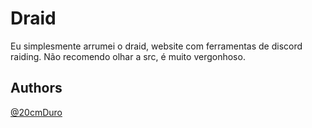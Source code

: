 # Draid

Eu simplesmente arrumei o draid, website com ferramentas de discord raiding.
Não recomendo olhar a src, é muito vergonhoso.

## Authors

[@20cmDuro](https://github.com/20cmDuro/)
